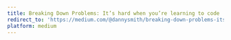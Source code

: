 ```yaml
---
title: Breaking Down Problems: It’s hard when you’re learning to code
redirect_to: 'https://medium.com/@dannysmith/breaking-down-problems-its-hard-when-you-re-learning-to-code-f10269f4ccd5'
platform: medium
---
```

